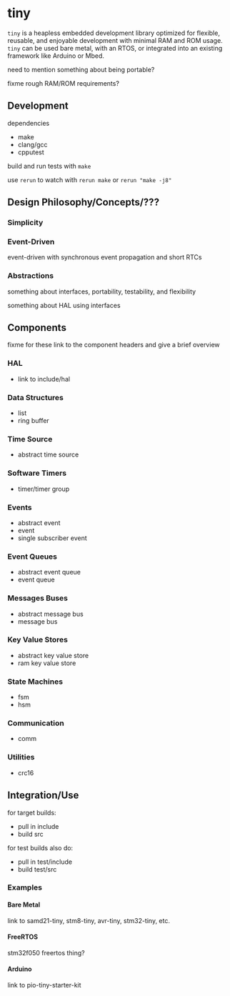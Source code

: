 # tiny
`tiny` is a heapless embedded development library optimized for flexible, reusable, and enjoyable development with minimal RAM and ROM usage. `tiny` can be used bare metal, with an RTOS, or integrated into an existing framework like Arduino or Mbed.

need to mention something about being portable?

fixme rough RAM/ROM requirements?

## Development
dependencies
- make
- clang/gcc
- cpputest

build and run tests with `make`

use `rerun` to watch with `rerun make` or `rerun "make -j8"`

## Design Philosophy/Concepts/???
### Simplicity

### Event-Driven
event-driven with synchronous event propagation and short RTCs

### Abstractions
something about interfaces, portability, testability, and flexibility

something about HAL using interfaces

## Components
fixme for these link to the component headers and give a brief overview

### HAL
- link to include/hal

### Data Structures
- list
- ring buffer

### Time Source
- abstract time source

### Software Timers
- timer/timer group

### Events
- abstract event
- event
- single subscriber event

### Event Queues
- abstract event queue
- event queue

### Messages Buses
- abstract message bus
- message bus

### Key Value Stores
- abstract key value store
- ram key value store

### State Machines
- fsm
- hsm

### Communication
- comm

### Utilities
- crc16

## Integration/Use
for target builds:
- pull in include
- build src

for test builds also do:
- pull in test/include
- build test/src

### Examples
#### Bare Metal
link to samd21-tiny, stm8-tiny, avr-tiny, stm32-tiny, etc.

#### FreeRTOS
stm32f050 freertos thing?

#### Arduino
link to pio-tiny-starter-kit
